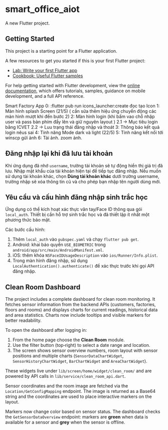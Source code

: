 # smart_office_aiot

A new Flutter project.

## Getting Started

This project is a starting point for a Flutter application.

A few resources to get you started if this is your first Flutter project:

- [Lab: Write your first Flutter app](https://docs.flutter.dev/get-started/codelab)
- [Cookbook: Useful Flutter samples](https://docs.flutter.dev/cookbook)

For help getting started with Flutter development, view the
[online documentation](https://docs.flutter.dev/), which offers tutorials,
samples, guidance on mobile development, and a full API reference.


Smart Factory App
0: :flutter pub run icons_launcher:create đọc tạo Icon
1: Màn hình splash Screen (21/5) ( cần sửa thêm hiệu ứng chuyển động các màn hình mượt khi đến bước 2)
2: Màn hình login (khi bấm vao chỗ nhập user và pass bàn phím đẩy lên và giữ nguyên layout )
    2.1 -> Mục tiêu login bằng ICVET
    2.2 -> Luu trạng thái đăng nhập và thoát 
3: Thông báo kết quả login nêus sai
4: Tính năng Mode dark và light (22/5)
5: Tính năng kết nối tới winscp gửi ảnh
6: Tải ảnh. zoom ảnh.
## Đăng nhập lại khi đã lưu tài khoản
Khi ứng dụng đã nhớ `username`, trường tài khoản sẽ tự động hiển thị giá trị đã lưu. Nhập mật khẩu của tài khoản hiện tại để tiếp tục đăng nhập. Nếu muốn sử dụng tài khoản khác, chọn **Dùng tài khoản khác** dưới trường username, trường nhập sẽ xóa thông tin cũ và cho phép bạn nhập tên người dùng mới.

## Yêu cầu và cấu hình đăng nhập sinh trắc học
Ứng dụng có thể kích hoạt xác thực vân tay/Face ID thông qua gói `local_auth`. Thiết bị cần hỗ trợ sinh trắc học và đã thiết lập ít nhất một phương thức bảo mật.

Các bước cấu hình:
1. Thêm `local_auth` vào `pubspec.yaml` và chạy `flutter pub get`.
2. Android: khai báo quyền `USE_BIOMETRIC` trong `android/app/src/main/AndroidManifest.xml`.
3. iOS: thêm khóa `NSFaceIDUsageDescription` vào `ios/Runner/Info.plist`.
4. Trong màn hình đăng nhập, sử dụng `LocalAuthentication().authenticate()` để xác thực trước khi gọi API đăng nhập.

## Clean Room Dashboard

The project includes a complete dashboard for clean room monitoring.
It fetches sensor information from the backend APIs (customers, factories,
floors and rooms) and displays charts for current readings, historical data
and area statistics. Charts now include tooltips and visible markers for
better readability.

To open the dashboard after logging in:

1. From the home page choose the **Clean Room** module.
2. Use the filter button (top‑right) to select a date range and location.
3. The screen shows sensor overview numbers, room layout with sensor
positions and multiple charts (`SensorDataChartWidget`, `SensorHistoryChartWidget`,
`BarChartWidget` and `AreaChartWidget`).

These widgets live under `lib/screen/home/widget/clean_room/` and are powered
by API calls in `lib/service/clean_room_api.dart`.

Sensor coordinates and the room image are fetched via the
`Location/GetConfigMapping` endpoint. The image is returned as a Base64 string
and the coordinates are used to place interactive markers on the layout.

Markers now change color based on sensor status. The dashboard checks the
`GetSensorDataOverview` endpoint: markers are **green** when data is available
for a sensor and **grey** when the sensor is offline.
 

